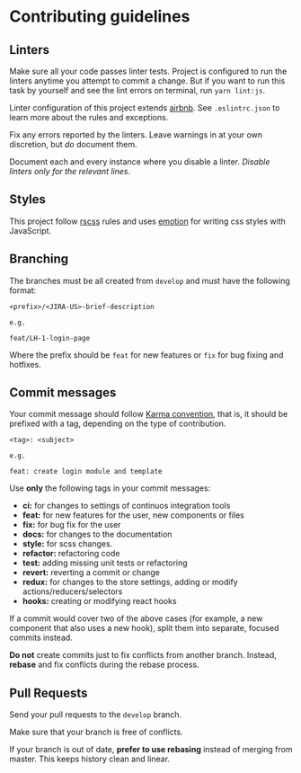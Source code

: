 # Contributing guidelines

## Linters

Make sure all your code passes linter tests. Project is configured to run the linters anytime you attempt to commit a change.
But if you want to run this task by yourself and see the lint errors on terminal, run `yarn lint:js`.

Linter configuration of this project extends [airbnb](https://github.com/airbnb/javascript).
See `.eslintrc.json` to learn more about the rules and exceptions.

Fix any errors reported by the linters. Leave warnings in at your own
discretion, but _do_ document them.

Document each and every instance where you disable a linter. _Disable linters only for the relevant lines_.

## Styles

This project follow [rscss](https://rscss.io/) rules and uses [emotion](https://emotion.sh/docs/introduction) for writing css styles with JavaScript.

## Branching

The branches must be all created from `develop` and must have the following format:

~~~
<prefix>/<JIRA-US>-brief-description

e.g.

feat/LH-1-login-page
~~~

Where the prefix should be `feat` for new features or `fix` for bug fixing and hotfixes.

## Commit messages

Your commit message should follow [Karma convention](http://karma-runner.github.io/3.0/dev/git-commit-msg.html), that is, it should be prefixed with a tag, depending on the type of contribution.

~~~
<tag>: <subject>

e.g.

feat: create login module and template
~~~

Use **only** the following tags in your commit messages:

* **ci:** for changes to settings of continuos integration tools
* **feat:** for new features for the user, new components or files
* **fix:** for bug fix for the user
* **docs:** for changes to the documentation
* **style:** for scss changes.
* **refactor:** refactoring code
* **test:** adding missing unit tests or refactoring
* **revert:** reverting a commit or change
* **redux:** for changes to the store settings, adding or modify actions/reducers/selectors
* **hooks:** creating or modifying react hooks

If a commit would cover two of the above cases (for example, a new component that
also uses a new hook), split them into separate, focused commits instead.

**Do not** create commits just to fix conflicts from another branch. Instead,
**rebase** and fix conflicts during the rebase process.

## Pull Requests

Send your pull requests to the `develop` branch.

Make sure that your branch is free of conflicts.

If your branch is out of date, **prefer to use rebasing** instead of merging from
master. This keeps history clean and linear.
